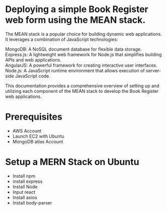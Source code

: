 #  Deploying a simple Book Register web form using the MEAN stack.

The MEAN stack is a popular choice for building dynamic web applications. It leverages a combination of JavaScript technologies:

MongoDB: A NoSQL document database for flexible data storage.<br>
Express.js: A lightweight web framework for Node.js that simplifies building APIs and web applications.<br>
AngularJS: A powerful framework for creating interactive user interfaces.<br>
Node.js: A JavaScript runtime environment that allows execution of server-side JavaScript code.<br>

This documentation provides a comprehensive overview of setting up and utilizing each component of the MEAN stack to develop the Book Register web applications.

# Prerequisites
- AWS Account
- Launch EC2 with Ubuntu
- MongoDB atlas Account

# Setup a MERN Stack on Ubuntu
- Install npm
- install express
- Install Node
- Input react
- Install axios
- Install body-parser